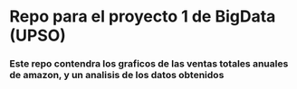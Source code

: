 # Repo para el proyecto 1 de BigData (UPSO)

### Este repo contendra los graficos de las ventas totales anuales de amazon, y un analisis de los datos obtenidos
